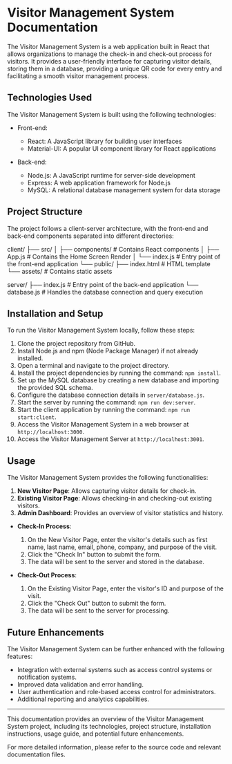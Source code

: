 # Visitor Management System Documentation

The Visitor Management System is a web application built in React that allows organizations to manage the check-in and check-out process for visitors. It provides a user-friendly interface for capturing visitor details, storing them in a database, providing a unique QR code for every entry and facilitating a smooth visitor management process.

## Technologies Used

The Visitor Management System is built using the following technologies:

- Front-end:
  - React: A JavaScript library for building user interfaces
  - Material-UI: A popular UI component library for React applications

- Back-end:
  - Node.js: A JavaScript runtime for server-side development
  - Express: A web application framework for Node.js
  - MySQL: A relational database management system for data storage

## Project Structure

The project follows a client-server architecture, with the front-end and back-end components separated into different directories:

client/
  ├── src/
  │   ├── components/        # Contains React components
  │   ├── App.js             # Contains the Home Screen Render
  │   └── index.js           # Entry point of the front-end application
  └── public/
      ├── index.html          # HTML template
      └── assets/             # Contains static assets

server/
  ├── index.js                # Entry point of the back-end application
  └── database.js            # Handles the database connection and query execution



## Installation and Setup

To run the Visitor Management System locally, follow these steps:

1. Clone the project repository from GitHub.
2. Install Node.js and npm (Node Package Manager) if not already installed.
3. Open a terminal and navigate to the project directory.
4. Install the project dependencies by running the command: `npm install`.
5. Set up the MySQL database by creating a new database and importing the provided SQL schema.
6. Configure the database connection details in `server/database.js`.
7. Start the server by running the command: `npm run dev:server`.
8. Start the client application by running the command: `npm run start:client`.
9. Access the Visitor Management System in a web browser at `http://localhost:3000`.
10. Access the Visitor Management Server at `http://localhost:3001`.

## Usage

The Visitor Management System provides the following functionalities:

1. **New Visitor Page**: Allows capturing visitor details for check-in.
2. **Existing Visitor Page**: Allows checking-in and checking-out existing visitors.
3. **Admin Dashboard**: Provides an overview of visitor statistics and history.

- **Check-In Process**:
  1. On the New Visitor Page, enter the visitor's details such as first name, last name, email, phone, company, and purpose of the visit.
  2. Click the "Check In" button to submit the form.
  3. The data will be sent to the server and stored in the database.

- **Check-Out Process**:
  1. On the Existing Visitor Page, enter the visitor's ID and purpose of the visit.
  2. Click the "Check Out" button to submit the form.
  3. The data will be sent to the server for processing.

## Future Enhancements

The Visitor Management System can be further enhanced with the following features:

- Integration with external systems such as access control systems or notification systems.
- Improved data validation and error handling.
- User authentication and role-based access control for administrators.
- Additional reporting and analytics capabilities.

---

This documentation provides an overview of the Visitor Management System project, including its technologies, project structure, installation instructions, usage guide, and potential future enhancements.

For more detailed information, please refer to the source code and relevant documentation files.

